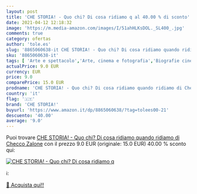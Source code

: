 ```yaml
---
layout: post
title: 'CHE STORIA! - Quo chi? Di cosa ridiamo q al 40.00 % di sconto'
date: 2021-04-12 12:18:32
image: 'https://m.media-amazon.com/images/I/51ahHLKsDOL._SL400_.jpg'
comments: true
category: ofertas
author: 'tole.es'
slug: '8865060638-it CHE STORIA! - Quo chi? Di cosa ridiamo quando ridiamo di...'
sku: '8865060638-it'
tags: [ 'Arte e spettacolo','Arte, cinema e fotografia','Biografie cinematografiche','Biografie di registi cinematografici','Film','Libri','che storia!', ]
actualPrice: 9.0 EUR
currency: EUR
price: 9.0
comparePrice: 15.0 EUR
prodname: 'CHE STORIA! - Quo chi? Di cosa ridiamo quando ridiamo di Checco Zalone'
country: 'it'
flag: '🇮🇹'
brand: 'CHE STORIA!'
buyurl: 'https://www.amazon.it/dp/8865060638/?tag=tolees00-21'
descuento: '40.00'
average: '9.0'
---
```


Puoi trovare [CHE STORIA! - Quo chi? Di cosa ridiamo quando ridiamo di Checco Zalone](https://www.amazon.it/dp/8865060638/?tag=tolees00-21) con il prezzo 9.0 EUR (originale: 15.0 EUR) 40.00 % sconto qui:

[![CHE STORIA! - Quo chi? Di cosa ridiamo q](https://m.media-amazon.com/images/I/51ahHLKsDOL._SL400_.jpg)](https://www.amazon.it/dp/8865060638/?tag=tolees00-21)

ℹ️:


[🛒 Acquista qui!!](https://www.amazon.it/dp/8865060638/?tag=tolees00-21)
